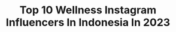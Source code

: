---
title: Top 10 Wellness Instagram Influencers In Indonesia In 2023
description: >-
  Find top wellness Instagram influencers in Indonesia in 2023. Most popular hashtags: #healing #wellness #selfcare #love.
platform: Instagram
hits: 25
text_top: Analyze the top-rated Instagram profiles on inBeat.
text_bottom: Our database holds 25 Instagram influencers like this in Indonesia for you to collaborate.
profiles:
  - username: "jovitaayu"
    fullname: >-
      Jovita Ayu • Travel + Life
    bio: >-
      ✈️📚🇲🇨 Seize & share experiences everywhere: travel, wellness, repeat. Travel & marketing consultant. #DiIndonesiaAja advocate. Wandermuse New Eps 🌏⬇️
    location: "Indonesia"
    followers: 19642
    engagement: 173
    commentsToLikes: 0.069190
    id: ck5q2ka49gfqh0i11g5sthtfm
    verified: false
    hashtags: "#diindonesiaaja, #pesonaindonesia, #wonderfulindonesia, #happyvalentinesday"
  - username: "coco.loren"
    fullname: >-
      Nicole Laurén Galloway
    bio: >-
      mountain living🏔•wellness🍃•house full of men🌵 enneagram 8 {husband too} learning + educating->#cocosoilyjourney grab a kit👇🏼ID: 15809793
    location: "Indonesia"
    followers: 53184
    engagement: 94
    commentsToLikes: 0.082525
    id: ck0u6kp1a26hi0i19jv8kac3s
    verified: false
    hashtags: "#mommystatus, #savvyminerals, #mountainliving, #youngliving"
  - username: "kikijuliar"
    fullname: >-
      𝐊𝐢𝐤𝐢 𝐉𝐮𝐥𝐢𝐚𝐫
    bio: >-
      Singer | Holistic Wellness Enthusiast | 𝘾𝙤𝙣𝙩𝙖𝙘𝙩 𝙋𝙚𝙧𝙨𝙤𝙣 Didit +6285920700666
    location: "Indonesia"
    followers: 47272
    engagement: 76
    commentsToLikes: 0.062556
    id: ckap9a2dsrsn60i788irufnh9
    verified: true
    hashtags: "#indonesiasatu, #kspband, #meditasi, #kucinglucu"
  - username: "rochelle_fox"
    fullname: >-
      FOX-That Meditation Girl 🧘🏼‍♀️
    bio: >-
      🧠I empower humans to create their dream reality ✨Meditation Manifestation Digital Wellness📱 Looking for a mentor? Join The Conscious Circle @mindspo👇🏽
    location: "Indonesia"
    followers: 144286
    engagement: 103
    commentsToLikes: 0.025427
    id: ck0u6e4n51ntw0i19d20wnjsa
    verified: false
    hashtags: "#digitalwellbeingexperiments, #mindfullness, #workfromhome, #happinessisachoice"
  - username: "mindspo"
    fullname: >-
      MINDSPO 🧠 Meditation School 👁
    bio: >-
      💫We believe if you can change your mind you can transform your life 🚀 🧘🏽‍♂️Meditation 🧠Mental Health 🗣Breathwork 💓Self Love 📱Digital wellness
    location: "Indonesia"
    followers: 82958
    engagement: 103
    commentsToLikes: 0.030064
    id: ck0u6e4gd1nsn0i19xyvuij9l
    verified: false
    hashtags: "#mindspofam, #weeklyspread, #meditatedaily, #mindsetshift"
  - username: "ourbestbites_fitclub"
    fullname: >-
      Sara Wells | OurBestBites.com
    bio: >-
      AKA @sara_ourbestbites | Boise, ID | Co-author Bestselling "400 Calories or Less."➡️on Amazon! | Healthy eats, balanced living & 🏋🏼‍♀️
    location: "Indonesia"
    followers: 24076
    engagement: 216
    commentsToLikes: 0.148077
    id: ck6tvp91qnhrm0j7110yqh25l
    verified: false
    hashtags: "#iifym, #wellness, #yum, #protein"
  - username: "robmananquil"
    fullname: >-
      r o b m n n q l
    bio: >-
      ⚡️Always grateful for our time together⚡️ 📍Bali, Indonesia . Yoga ~ Music ~ God . . Deeply honored to serve, guide and be with you🙏🏻
    location: "Indonesia"
    followers: 52543
    engagement: 102
    commentsToLikes: 0.010147
    id: ck6tvdisqlmb40j718vaikhc1
    verified: false
    hashtags: "#godsgift, #nature, #covid19, #bali"
  - username: "bellindapoernomo"
    fullname: >-
      Bellinda poernomo
    bio: >-
      Life Coach|Tarot reader|Meditationjunkie For Personal Consultation, coaching and Reading to: Mas Tama via wa 08111795888 Page: @bellindabelleart
    location: "Indonesia"
    followers: 10608
    engagement: 264
    commentsToLikes: 0.067850
    id: ck8t72gu3fex90j789n91u05b
    verified: false
    hashtags: "#spiritualdevelopment, #lovewhoyouare, #meditation, #motivate"
  - username: "amirulee"
    fullname: >-
      Amirul Ashraf Jamaluddin
    bio: >-
      I love my Mom 💞 🏆 AIA Elite Pro Life Planner 🏆 Rising Star #sterkproduction @imtiyazalfa
    location: "Indonesia"
    followers: 92713
    engagement: 110
    commentsToLikes: 0.006862
    id: ck5hd8tiwm4f00i11sw3um8go
    verified: false
    hashtags: "#lebihkawlebihummph, #ai5ya, #bohtea, #lazadamy"
  - username: "ikadewiyoga"
    fullname: >-
      Ika Dewi Yoga ✨
    bio: >-
      🌟YOGA is for every body! ⚡️DM for 1:1 private class (all level) 💫YTT200hr @jogayogatraining ⭐️Youtube & discount code - click link below!
    location: "Indonesia"
    followers: 41399
    engagement: 227
    commentsToLikes: 0.105413
    id: ck6tigjim0odr0j710kenvkke
    verified: false
    hashtags: "#splits, #yogainbali, #crazysexyyoga, #yogafit"
---